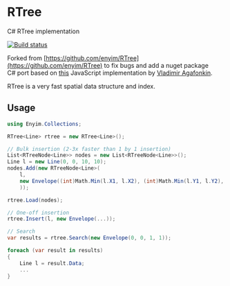 # RTree
C# RTree implementation

[![Build status](https://ci.appveyor.com/api/projects/status/j2avp93pimks10do?svg=true)](https://ci.appveyor.com/project/marchello2000/rtree)

Forked from [https://github.com/enyim/RTree](https://github.com/enyim/RTree) to fix bugs and add a nuget package  
C# port based on [this](https://github.com/mourner/rbush) JavaScript implementation by [Vladimir Agafonkin](http://agafonkin.com/).

RTree is a very fast spatial data structure and index.

## Usage
```cs
using Enyim.Collections;

RTree<Line> rtree = new RTree<Line>();

// Bulk insertion (2-3x faster than 1 by 1 insertion)
List<RTreeNode<Line>> nodes = new List<RTreeNode<Line>>();
Line l = new Line(0, 0, 10, 10);
nodes.Add(new RTreeNode<Line>(
    l, 
    new Envelope((int)Math.Min(l.X1, l.X2), (int)Math.Min(l.Y1, l.Y2), (int)Math.Max(l.X1, l.X2), (int)Math.Max(l.Y1, l.Y2))
    ));

rtree.Load(nodes);

// One-off insertion
rtree.Insert(l, new Envelope(...));

// Search
var results = rtree.Search(new Envelope(0, 0, 1, 1));

foreach (var result in results)
{
    Line l = result.Data;
    ...
}
```